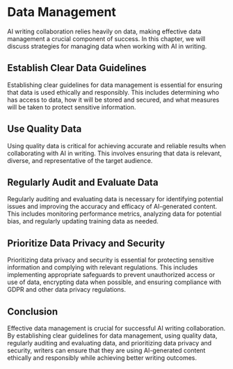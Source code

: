 Data Management
=============================================================

AI writing collaboration relies heavily on data, making effective data management a crucial component of success. In this chapter, we will discuss strategies for managing data when working with AI in writing.

Establish Clear Data Guidelines
-------------------------------

Establishing clear guidelines for data management is essential for ensuring that data is used ethically and responsibly. This includes determining who has access to data, how it will be stored and secured, and what measures will be taken to protect sensitive information.

Use Quality Data
----------------

Using quality data is critical for achieving accurate and reliable results when collaborating with AI in writing. This involves ensuring that data is relevant, diverse, and representative of the target audience.

Regularly Audit and Evaluate Data
---------------------------------

Regularly auditing and evaluating data is necessary for identifying potential issues and improving the accuracy and efficacy of AI-generated content. This includes monitoring performance metrics, analyzing data for potential bias, and regularly updating training data as needed.

Prioritize Data Privacy and Security
------------------------------------

Prioritizing data privacy and security is essential for protecting sensitive information and complying with relevant regulations. This includes implementing appropriate safeguards to prevent unauthorized access or use of data, encrypting data when possible, and ensuring compliance with GDPR and other data privacy regulations.

Conclusion
----------

Effective data management is crucial for successful AI writing collaboration. By establishing clear guidelines for data management, using quality data, regularly auditing and evaluating data, and prioritizing data privacy and security, writers can ensure that they are using AI-generated content ethically and responsibly while achieving better writing outcomes.
